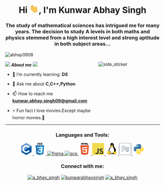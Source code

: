 <h1 align="center">Hi <img src="https://raw.githubusercontent.com/ABSphreak/ABSphreak/master/gifs/Hi.gif" width="30px">, I'm Kunwar Abhay Singh </h1>
<h3 align="center">The study of mathematical sciences has intrigued me for many years. The decision to study A levels in both maths and physics stemmed from a high interest level and strong aptitude in both subject areas...</h3>
<p align="left"> <img src="https://komarev.com/ghpvc/?username=abhay0908&label=Profile%20views&color=0e75b6&style=flat" alt="abhay0908" /> </p>

<img src="https://media.giphy.com/media/iY8CRBdQXODJSCERIr/giphy.gif" width="30px">&nbsp;***About me***
<img src="https://media.giphy.com/media/iY8CRBdQXODJSCERIr/giphy.gif" width="30px">
<img align="right" width=200px height=200px alt="side_sticker" src="https://media.giphy.com/media/TEnXkcsHrP4YedChhA/giphy.gif" />


- 🌱 I’m currently learning: **DS**

- 💬 Ask me about **C,C++,Python**

- 📫 How to reach me **kunwar.abhay.singh09@gmail.com**

- ⚡ Fun fact I love movies.Except maybe horror movies.😬


<hr> </h>
<h3 align="center">Languages and Tools:</h3>
<p align="center"> <a href="https://www.cprogramming.com/" target="_blank"> <img src="https://raw.githubusercontent.com/devicons/devicon/master/icons/c/c-original.svg" alt="c" width="40" height="40"/> </a> <a href="https://www.w3schools.com/css/" target="_blank"> <img src="https://raw.githubusercontent.com/devicons/devicon/master/icons/css3/css3-original-wordmark.svg" alt="css3" width="40" height="40"/> </a>   <a href="https://www.figma.com/" target="_blank"> <img src="https://www.vectorlogo.zone/logos/figma/figma-icon.svg" alt="figma" width="40" height="40"/> </a> <a href="https://cloud.google.com" target="_blank"> <img src="https://www.vectorlogo.zone/logos/google_cloud/google_cloud-icon.svg" alt="gcp" width="40" height="40"/> </a> <a href="https://www.w3.org/html/" target="_blank"> <img src="https://raw.githubusercontent.com/devicons/devicon/master/icons/html5/html5-original-wordmark.svg" alt="html5" width="40" height="40"/> </a> <a href="https://developer.mozilla.org/en-US/docs/Web/JavaScript" target="_blank"> <img src="https://raw.githubusercontent.com/devicons/devicon/master/icons/javascript/javascript-original.svg" alt="javascript" width="40" height="40"/> </a> <a href="https://www.linux.org/" target="_blank"> <img src="https://raw.githubusercontent.com/devicons/devicon/master/icons/linux/linux-original.svg" alt="linux" width="40" height="40"/> </a> <a href="https://www.photoshop.com/en" target="_blank"> <img src="https://raw.githubusercontent.com/devicons/devicon/master/icons/photoshop/photoshop-line.svg" alt="photoshop" width="40" height="40"/> </a> <a href="https://www.python.org" target="_blank"> <img src="https://raw.githubusercontent.com/devicons/devicon/master/icons/python/python-original.svg" alt="python" width="40" height="40"/> </a> </p>
<h3 align="center">Connect with me:</h3>
<p align="center">
<a href="https://twitter.com/a_bhay_singh" target="blank"><img align="center" src="https://raw.githubusercontent.com/rahuldkjain/github-profile-readme-generator/master/src/images/icons/Social/twitter.svg" alt="a_bhay_singh" height="30" width="40" /></a>
<a href="https://kaggle.com/kunwarabhaysingh" target="blank"><img align="center" src="https://raw.githubusercontent.com/rahuldkjain/github-profile-readme-generator/master/src/images/icons/Social/kaggle.svg" alt="kunwarabhaysingh" height="30" width="40" /></a>
<a href="https://instagram.com/a_bhay_singh" target="blank"><img align="center" src="https://raw.githubusercontent.com/rahuldkjain/github-profile-readme-generator/master/src/images/icons/Social/instagram.svg" alt="a_bhay_singh" height="30" width="40" /></a>
 </p>


